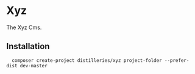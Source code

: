 Xyz
===

The Xyz Cms.

## Installation

```shell
  composer create-project distilleries/xyz project-folder --prefer-dist dev-master
```
